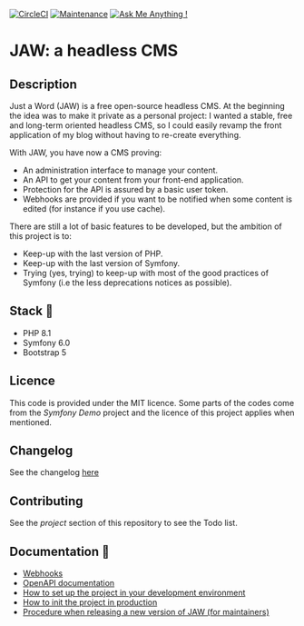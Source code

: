 [![CircleCI](https://circleci.com/gh/ecourtial/jaw/tree/main.svg?style=svg)](https://circleci.com/gh/ecourtial/jaw/tree/main)
[![Maintenance](https://img.shields.io/badge/Maintained%3F-yes-green.svg)](https://gitHub.com/ecourtial/jaw/graphs/commit-activity)
[![Ask Me Anything !](https://img.shields.io/badge/Ask%20me-anything-1abc9c.svg)](https://gitHub.com/ecourtial/jaw)

# JAW: a headless CMS

## Description

Just a Word (JAW) is a free open-source headless CMS. At the beginning the idea was to make it private as a personal project: I wanted a stable, free and long-term oriented headless
CMS, so I could easily revamp the front application of my blog without having to re-create everything.

With JAW, you have now a CMS proving:
- An administration interface to manage your content.
- An API to get your content from your front-end application.
- Protection for the API is assured by a basic user token.
- Webhooks are provided if you want to be notified when some content is edited (for instance if you use cache).

There are still a lot of basic features to be developed, but the ambition of this project is to:
- Keep-up with the last version of PHP.
- Keep-up with the last version of Symfony.
- Trying (yes, trying) to keep-up with most of the good practices of Symfony (i.e the less deprecations notices as possible).

## Stack :light_rail:

- PHP 8.1
- Symfony 6.0
- Bootstrap 5

## Licence

This code is provided under the MIT licence.
Some parts of the codes come from the _Symfony Demo_ project and the licence of this project applies when mentioned.

## Changelog

See the changelog [here](CHANGELOG.md)

## Contributing

See the _project_ section of this repository to see the Todo list.

## Documentation :notebook:

* [Webhooks](doc/WEBHOOKS.md)
* [OpenAPI documentation](doc/api.yaml)
* [How to set up the project in your development environment](doc/DEV.md)
* [How to init the project in production](doc/PRODUCTION.md)
* [Procedure when releasing a new version of JAW (for maintainers)](doc/MAINTAINERS.md)
